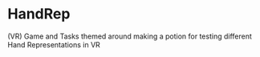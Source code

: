 # HandRep
 (VR) Game and Tasks themed around making a potion for testing different Hand Representations in VR
